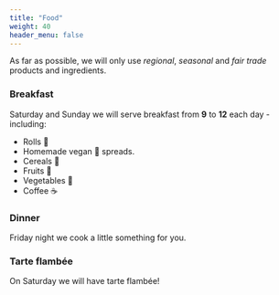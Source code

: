 ```yaml
---
title: "Food"
weight: 40
header_menu: false
---
```


As far as possible, we will only use _regional_, _seasonal_ and _fair trade_ products and ingredients.

### Breakfast

Saturday and Sunday we will serve breakfast from **9** to **12** each day - including:

- Rolls 🥖
- Homemade vegan 🌱 spreads.
- Cereals 🥣
- Fruits 🍎
- Vegetables 🥒
- Coffee ☕️

### Dinner

Friday night we cook a little something for you.

### Tarte flambée

On Saturday we will have tarte flambée!
